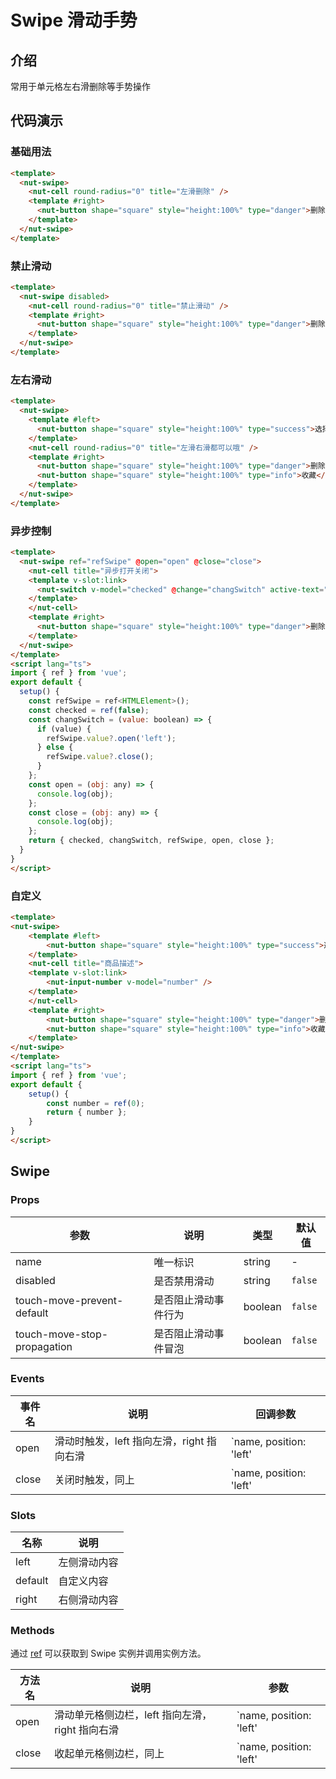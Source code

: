 # Swipe 滑动手势

## 介绍

常用于单元格左右滑删除等手势操作



## 代码演示

### 基础用法



```html
<template>
  <nut-swipe>
    <nut-cell round-radius="0" title="左滑删除" />
    <template #right>
      <nut-button shape="square" style="height:100%" type="danger">删除</nut-button>
    </template>
  </nut-swipe>
</template>
```



### 禁止滑动



```html
<template>
  <nut-swipe disabled>
    <nut-cell round-radius="0" title="禁止滑动" />
    <template #right>
      <nut-button shape="square" style="height:100%" type="danger">删除</nut-button>
    </template>
  </nut-swipe>
</template>
```



### 左右滑动



```html
<template>
  <nut-swipe>
    <template #left>
      <nut-button shape="square" style="height:100%" type="success">选择</nut-button>
    </template>
    <nut-cell round-radius="0" title="左滑右滑都可以哦" />
    <template #right>
      <nut-button shape="square" style="height:100%" type="danger">删除</nut-button>
      <nut-button shape="square" style="height:100%" type="info">收藏</nut-button>
    </template>
  </nut-swipe>
</template>
```



### 异步控制



```html
<template>
  <nut-swipe ref="refSwipe" @open="open" @close="close">
    <nut-cell title="异步打开关闭">
    <template v-slot:link>
      <nut-switch v-model="checked" @change="changSwitch" active-text="开" inactive-text="关" />
    </template>
    </nut-cell>
    <template #right>
      <nut-button shape="square" style="height:100%" type="danger">删除</nut-button>
    </template>
  </nut-swipe>
</template>
<script lang="ts">
import { ref } from 'vue';
export default {
  setup() {
    const refSwipe = ref<HTMLElement>();
    const checked = ref(false);
    const changSwitch = (value: boolean) => {
      if (value) {
        refSwipe.value?.open('left');
      } else {
        refSwipe.value?.close();
      }
    };
    const open = (obj: any) => {
      console.log(obj);
    };
    const close = (obj: any) => {
      console.log(obj);
    };
    return { checked, changSwitch, refSwipe, open, close };
  }
}
</script>
```



### 自定义



```html
<template>
<nut-swipe>
    <template #left>
        <nut-button shape="square" style="height:100%" type="success">选择</nut-button>
    </template>
    <nut-cell title="商品描述">
    <template v-slot:link>
        <nut-input-number v-model="number" />
    </template>
    </nut-cell>
    <template #right>
        <nut-button shape="square" style="height:100%" type="danger">删除</nut-button>
        <nut-button shape="square" style="height:100%" type="info">收藏</nut-button>
    </template>
</nut-swipe>
</template>
<script lang="ts">
import { ref } from 'vue';
export default {
    setup() {
        const number = ref(0);
        return { number };
    }
}
</script>
```



## Swipe

### Props

| 参数                        | 说明                 | 类型    | 默认值  |
|-----------------------------|----------------------|---------|---------|
| name                        | 唯一标识             | string  | -       |
| disabled                    | 是否禁用滑动         | string  | `false` |
| touch-move-prevent-default  | 是否阻止滑动事件行为 | boolean | `false` |
| touch-move-stop-propagation | 是否阻止滑动事件冒泡 | boolean | `false` |

### Events

| 事件名 | 说明       | 回调参数            |
|--------|------------|---------------------|
| open   | 滑动时触发，left 指向左滑，right 指向右滑 | `name, position: 'left' | 'right'` |
| close  | 关闭时触发，同上 | `name, position: 'left' | 'right'` |

### Slots

| 名称    | 说明         |
|---------|--------------|
| left    | 左侧滑动内容 |
| default | 自定义内容   |
| right   | 右侧滑动内容 |

### Methods

通过 [ref](https://vuejs.org/guide/essentials/template-refs.html) 可以获取到 Swipe 实例并调用实例方法。

| 方法名 | 说明             | 参数                |
|--------|------------------|---------------------|
| open   | 滑动单元格侧边栏，left 指向左滑，right 指向右滑 | `name, position: 'left' | 'right'` |
| close  | 收起单元格侧边栏，同上 | `name, position: 'left' | 'right'` |
